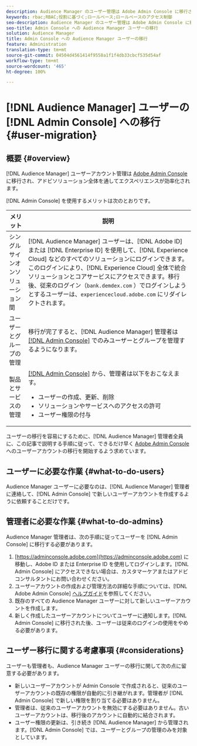 ```yaml
---
description: Audience Manager のユーザー管理は Adobe Admin Console に移行されます。この記事では、ユーザー移行の準備に必要な作業と移行完了後の変更点について説明します。
keywords: rbac;RBAC;役割に基づく;ロールベース;ロールベースのアクセス制御
seo-description: Audience Manager のユーザー管理は Adobe Admin Console に移行されます。この記事では、ユーザー移行の準備に必要な作業と移行完了後の変更点について説明します。
seo-title: Admin Console への Audience Manager ユーザーの移行
solution: Audience Manager
title: Admin Console への Audience Manager ユーザーの移行
feature: Administration
translation-type: tm+mt
source-git-commit: 04504d4561414f9558a1f1f4db33cbcf535d54af
workflow-type: tm+mt
source-wordcount: '465'
ht-degree: 100%

---
```



# [!DNL Audience Manager] ユーザーの [!DNL Admin Console] への移行 {#user-migration}

## 概要 {#overview}

[!DNL Audience Manager] ユーザーアカウント管理は [Adobe Admin Console](https://helpx.adobe.com/jp/enterprise/using/admin-console.html) に移行され、アドビソリューション全体を通してエクスペリエンスが効率化されます。

 [!DNL Admin Console] を使用するメリットは次のとおりです。

| メリット | 説明 |
|---|---|
| シングルサインオンソリューション間 | [!DNL Audience Manager] ユーザーは、[!DNL Adobe ID] または [!DNL Enterprise ID] を使用して、[!DNL Experience Cloud] などのすべてのソリューションにログインできます。このログインにより、[!DNL Experience Cloud] 全体で統合ソリューションとコアサービスにアクセスできます。移行後、従来のログイン（`bank.demdex.com` ）でログインしようとするユーザーは、`experiencecloud.adobe.com` にリダイレクトされます。 |
| ユーザーとグループの管理 | 移行が完了すると、[!DNL Audience Manager] 管理者は [[!DNL Admin Console]](http://adminconsole.adobe.com/enterprise/) でのみユーザーとグループを管理するようになります。 |
| 製品とサービスの管理 | [[!DNL Admin Console]](http://adminconsole.adobe.com/enterprise/) から、管理者は以下をおこなえます。 <ul><li>ユーザーの作成、更新、削除</li><li>ソリューションやサービスへのアクセスの許可</li><li>ユーザー権限の付与</li></ul> |

ユーザーの移行を容易にするために、[!DNL Audience Manager] 管理者全員に、この記事で説明する手順に従って、できるだけ早く [Adobe Admin Console](https://helpx.adobe.com/enterprise/using/admin-console.html) へのユーザーアカウントの移行を開始するよう求めています。

## ユーザーに必要な作業 {#what-to-do-users}

Audience Manager ユーザーに必要なのは、[!DNL Audience Manager] 管理者に連絡して、[!DNL Admin Console] で新しいユーザーアカウントを作成するように依頼することだけです。

## 管理者に必要な作業 {#what-to-do-admins}

Audience Manager 管理者は、次の手順に従ってユーザーを [!DNL Admin Console] に移行する必要があります。

1. [https://adminconsole.adobe.com](https://adminconsole.adobe.com) に移動し、Adobe ID または Enterprise ID を使用してログインします。[!DNL Admin Console] にアクセスできない場合は、カスタマーケアまたはアドビコンサルタントにお問い合わせください。
2. ユーザーアカウントの作成および管理方法の詳細な手順については、[!DNL Adobe Admin Console] [ヘルプガイド](https://helpx.adobe.com/jp/enterprise/admin-guide.html/enterprise/using/users.ug.html)を参照してください。
3. 既存のすべての Audience Manager ユーザーに対して新しいユーザーアカウントを作成します。
4. 新しく作成したユーザーアカウントについてユーザーに通知します。[!DNL Admin Console] に移行された後、ユーザーは従来のログインの使用をやめる必要があります。

## ユーザー移行に関する考慮事項 {#considerations}

ユーザーも管理者も、Audience Manager ユーザーの移行に関して次の点に留意する必要があります。

* 新しいユーザーアカウントが Admin Console で作成されると、従来のユーザーアカウントの既存の権限が自動的に引き継がれます。管理者が [!DNL Admin Console] で新しい権限を割り当てる必要はありません。
* 管理者は、従来のユーザーアカウントを無効にする必要はありません。古いユーザーアカウントは、移行後のアカウントに自動的に結合されます。
* ユーザー権限の更新は、引き続き [!DNL Audience Manager] から管理されます。[!DNL Admin Console] では、ユーザーとグループの管理のみを対象としています。